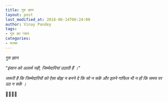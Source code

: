 ```yaml
---
title: गुरु ज्ञान
layout: post
last_modified_at: 2018-06-14T06:24:00
author: Vinay Pandey
tags:
- गुरु का ग्यान
categories:
- मध्यम
---
```

*गुरु ज्ञान*

_"इंसान को अलार्म नही,_
_जिम्मेदारियां उठाती हैं ।"_ 

*जरूरी है कि*
*जिम्मेदारियों को ऐसा बोझ न बनने दे कि सो न सकें*
*और*
*इतने गाफिल भी न हों कि समय पर उठ न सकें ।*

🙏🌷🌷🙏


